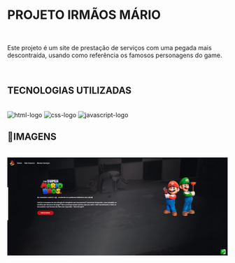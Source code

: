 <h1> PROJETO IRMÃOS MÁRIO</h1>
<br>

<p>Este projeto é um site de prestação de serviços com uma pegada mais descontraída, usando como referência os famosos personagens do game.</p>

<br>

<h2>TECNOLOGIAS UTILIZADAS</h2>
<br>
<img src="https://img.shields.io/badge/HTML5-E34F26?style=for-the-badge&logo=html5&logoColor=white" alt="html-logo"/>
<img src="https://img.shields.io/badge/CSS-239120?&style=for-the-badge&logo=css3&logoColor=white" alt="css-logo"/>
<img src="https://img.shields.io/badge/JavaScript-F7DF1E?style=for-the-badge&logo=javascript&logoColor=black" alt="javascript-logo"/>

<br>

<h2>📸IMAGENS</h2>
<br>
<img src="assets/site.png" alt="imagem do site" width="700px"/>

